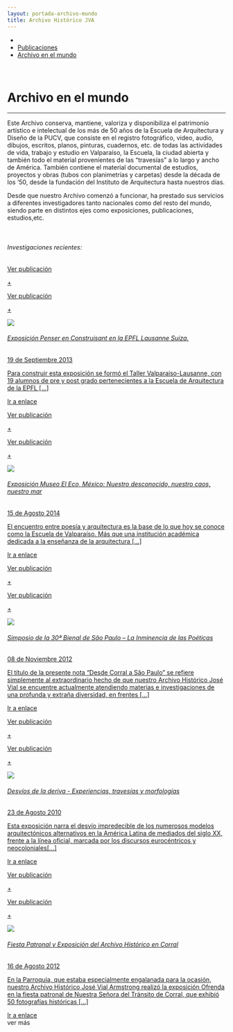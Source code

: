 ```yaml
---
layout: portada-archivo-mundo
title: Archivo Histórico JVA
---
```

<div class='fondo-blanco'>  
    <div class='contenedor-sin-relleno'>
        <div class='fila'>
            <div class='col-lg-12 oculto-xs'>
                <ul id='breadcrumb'>
                  <li><a href='/pags/home'><i class="icn icn-hogar-lig icn-md"></i></a></li>
                  <li><a href='/pags/portada_noticias'> Publicaciones </a></li>
                  <li><a href='/pags/portada_noticias'> Archivo en el mundo</a></li>
                </ul>
            </div>
        </div>
   	</div>
</div>
<div class='fondo-blanco'>
    <div class='wrap'>     
        <div class='fila'>
            <div class='col-lg-5 col-md-6 col-sm-12 col-xs-12'>
                <h1 class="entry-title especifico rojo-claro"><i class="icn icn-enlace-lig"></i> </br>Archivo en el mundo</h1>
                <hr>
                <p class='xs fina'> Este Archivo conserva, mantiene, valoriza y disponibiliza el patrimonio artístico e intelectual de los más de 50 años de la Escuela de Arquitectura y Diseño de la PUCV, que consiste en el registro fotográfico, video, audio, dibujos, escritos, planos, pinturas, cuadernos, etc. de todas las actividades de vida, trabajo y estudio en Valparaíso, la Escuela, la ciudad abierta y también todo el material provenientes de las “travesías” a lo largo y ancho de América. También contiene el material documental de estudios, proyectos y obras (tubos con planimetrías y carpetas) desde la década de los ‘50, desde la fundación del Instituto de Arquitectura hasta nuestros días.</p> <p class='xs fina'>Desde que nuestro Archivo comenzó a funcionar, ha prestado sus servicios a diferentes investigadores tanto nacionales como del resto del mundo, siendo parte en distintos ejes como exposiciones, publicaciones, estudios,etc. </p>
                </br>
                <h6 class='gris-oscuro'>Investigaciones recientes:</h6>
            </div>
        </div>
        <div class='fila'>
            <div class='col-lg-4 col-md-4 col-sm-6 col-xs-12'>
                <div class='noticia-chica'>
                  <a href='{{ site.baseurl }}/pags/archivo-mundo/index.html' class='bloque-enlace portada categoria-especifica'>
                    <p class='seguir-leyendo'>Ver publicación</p><p class='seguir-leyendo ver-mas'>+</p>
                    <div class='seguir-leyendo-cuadro'>
                      <p class='seguir-leyendo'>Ver publicación</p><p class='seguir-leyendo ver-mas'>+</p>
                    </div>
                    <div class='prev-imagen sm'>
                      <img class='ancho-maximo' src='{{ site.baseurl }}/img/img-archivo/lausanne6.jpg'>
                    </div>
                    <h6>Exposición Penser en Construisant en la EPFL Lausanne Suiza.</h6>
                    <aside class='entry-details'>19 de Septiembre 2013</aside>
                    <p class='extracto-descriptivo'>Para construir esta exposición se formó el Taller Valparaíso-Lausanne, con 19 alumnos de pre y post grado pertenecientes a la Escuela de Arquitectura de la EPFL [...]</p>
                    <div class='datos-pub-jva'><i class="icn icn-enlace icn-xs gris-oscuro texto-cuadro-des"></i>Ir a enlace</div>   
                  </a>
                </div>
            </div>
            <div class='col-lg-4 col-md-4 col-sm-6 col-xs-12'>
                <div class='noticia-chica'>
                    <a href='http://eleco.unam.mx/eleco/exposicion/escuela-de-arquitectura-de-valparaiso-curaduria-de-maria-berrios/?lang=es' class='bloque-enlace portada categoria-especifica'>
                      <p class='seguir-leyendo'>Ver publicación</p><p class='seguir-leyendo ver-mas'>+</p>
                      <div class='seguir-leyendo-cuadro'>
                        <p class='seguir-leyendo'>Ver publicación</p><p class='seguir-leyendo ver-mas'>+</p>
                      </div>
                      <div class='prev-imagen sm'>
                        <img class='ancho-maximo' src='{{ site.baseurl }}/img/img-archivo/CAP-tit-73-Phalène-de-los-Proyectos-de-Título-18.jpg'>
                      </div>
                      <h6>Exposición Museo El Eco, México: Nuestro desconocido, nuestro caos, nuestro mar</h6>
                      <aside class='entry-details'>15 de Agosto 2014</aside>
                      <p class='extracto-descriptivo'>El encuentro entre poesía y arquitectura es la base de lo que hoy se conoce como la Escuela de Valparaíso. Más que una institución académica dedicada a la enseñanza de la arquitectura [...]</p> 
                      <div class='datos-pub-jva'><i class="icn icn-enlace icn-xs gris-oscuro texto-cuadro-des"></i>Ir a enlace</div> 
                    </a>
                </div>
            </div>
            <div class='col-lg-4 col-md-4 col-sm-6 col-xs-12'>
                <div class='noticia-chica'>
                    <a href='http://www.ead.pucv.cl/2012/desde-corral-a-sao-paulo/' class='bloque-enlace portada categoria-especifica'>
                      <p class='seguir-leyendo'>Ver publicación</p><p class='seguir-leyendo ver-mas'>+</p>
                      <div class='seguir-leyendo-cuadro'>
                        <p class='seguir-leyendo'>Ver publicación</p><p class='seguir-leyendo ver-mas'>+</p>
                      </div>
                      <div class='prev-imagen sm'>
                        <img class='ancho-maximo' src='{{ site.baseurl }}/img/img-archivo/simposio-bienal.jpg'>
                      </div>
                      <h6>Simposio de la 30ª Bienal de São Paulo – La Inminencia de las Poéticas</h6>
                      <aside class='entry-details'>08 de Noviembre 2012</aside>
                      <p class='extracto-descriptivo'>El título de la presente nota “Desde Corral a São Paulo” se refiere simplemente al extraordinario hecho de que nuestro Archivo Histórico José Vial se encuentre actualmente atendiendo materias e investigaciones de una profunda y extraña diversidad, en frentes [...]</p>
                      <div class='datos-pub-jva'><i class="icn icn-enlace icn-xs gris-oscuro texto-cuadro-des"></i>Ir a enlace</div> 
                    </a>
                </div><!-- fin noticia-chica -->
            </div><!-- fin columnas -->
        </div><!-- fin fila -->
        <div class='fila'>
            <div class='col-lg-4 col-md-4 col-sm-6 col-xs-12'>
               	<div class='noticia-chica'>
                    <a href='http://www.museoreinasofia.es/exposiciones/desvios-deriva-experiencias-travesias-morfologias' class='bloque-enlace portada categoria-especifica'>
                      <p class='seguir-leyendo'>Ver publicación</p><p class='seguir-leyendo ver-mas'>+</p>
                      <div class='seguir-leyendo-cuadro'>
                        <p class='seguir-leyendo'>Ver publicación</p><p class='seguir-leyendo ver-mas'>+</p>
                      </div>
                      <div class='prev-imagen sm'>
                        <img class='ancho-maximo' src='{{ site.baseurl }}/img/img-archivo/desvios_2.jpg'>
                      </div>
                      <h6>Desvíos de la deriva - Experiencias, travesías y morfologías </h6>
                      <aside class='entry-details'>23 de Agosto 2010</aside>
                      <p class='extracto-descriptivo'>Esta exposición narra el desvío impredecible de los numerosos modelos arquitectónicos alternativos en la América Latina de mediados del siglo XX, frente a la línea oficial, marcada por los discursos eurocéntricos y neocoloniales[...]</p> 
                      <div class='datos-pub-jva'><i class="icn icn-enlace icn-xs gris-oscuro texto-cuadro-des"></i>Ir a enlace</div>  
                    </a>
                </div><!-- fin noticia-chica -->
            </div><!-- fin columnas -->
            <div class='col-lg-4 col-md-4 col-sm-6 col-xs-12'>
                <div class='noticia-chica'>
                    <a href='http://www.ead.pucv.cl/2012/fiesta-patronal-y-exposicion-del-archivo-historico-en-corral/' class='bloque-enlace portada categoria-especifica'>
                      <p class='seguir-leyendo'>Ver publicación</p><p class='seguir-leyendo ver-mas'>+</p>
                      <div class='seguir-leyendo-cuadro'>
                        <p class='seguir-leyendo'>Ver publicación</p><p class='seguir-leyendo ver-mas'>+</p>
                      </div>
                      <div class='prev-imagen sm'>
                        <img class='ancho-maximo' src='{{ site.baseurl }}/img/img-archivo/expo-corral.jpg'>
                      </div>
                      <h6>Fiesta Patronal y Exposición del Archivo Histórico en Corral</h6>
                      <aside class='entry-details'>16 de Agosto 2012</aside>
                      <p class='extracto-descriptivo'>En la Parroquia, que estaba especialmente engalanada para la ocasión, nuestro Archivo Histórico José Vial Armstrong realizó la exposición Ofrenda en la fiesta patronal de Nuestra Señora del Tránsito de Corral, que exhibió 50 fotografías históricas [...]</p> 
                      <div class='datos-pub-jva'><i class="icn icn-enlace icn-xs gris-oscuro texto-cuadro-des"></i>Ir a enlace </div> 
                    </a>
                </div><!-- fin noticia-chica -->
            </div><!-- fin columnas -->
            <div class='centrado extendido'>
                <a class='btn btn-md btn-transparente-negro cargar-mas'>ver más</a>
            </div>
        </div><!-- fin fila -->
    </div><!-- fin wrap -->
</div><!-- fin fondo-blanco -->